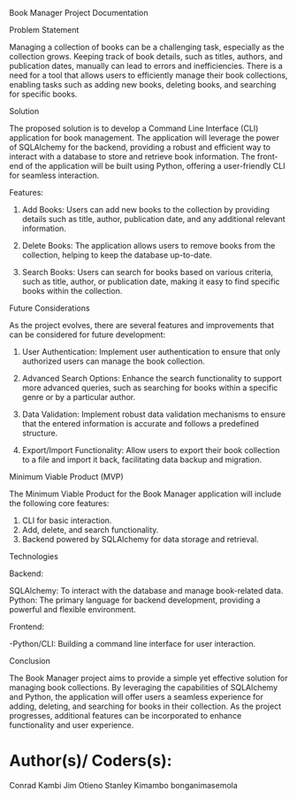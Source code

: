  Book Manager Project Documentation

Problem Statement

Managing a collection of books can be a challenging task, especially as the collection grows. Keeping track of book details, such as titles, authors, and publication dates, manually can lead to errors and inefficiencies. There is a need for a tool that allows users to efficiently manage their book collections, enabling tasks such as adding new books, deleting books, and searching for specific books.

Solution

The proposed solution is to develop a Command Line Interface (CLI) application for book management. The application will leverage the power of SQLAlchemy for the backend, providing a robust and efficient way to interact with a database to store and retrieve book information. The front-end of the application will be built using Python, offering a user-friendly CLI for seamless interaction.

Features:

1. Add Books: Users can add new books to the collection by providing details such as title, author, publication date, and any additional relevant information.

2. Delete Books: The application allows users to remove books from the collection, helping to keep the database up-to-date.

3. Search Books: Users can search for books based on various criteria, such as title, author, or publication date, making it easy to find specific books within the collection.

Future Considerations

As the project evolves, there are several features and improvements that can be considered for future development:

1. User Authentication: Implement user authentication to ensure that only authorized users can manage the book collection.

2. Advanced Search Options: Enhance the search functionality to support more advanced queries, such as searching for books within a specific genre or by a particular author.

3. Data Validation: Implement robust data validation mechanisms to ensure that the entered information is accurate and follows a predefined structure.

4. Export/Import Functionality: Allow users to export their book collection to a file and import it back, facilitating data backup and migration.

Minimum Viable Product (MVP)

The Minimum Viable Product for the Book Manager application will include the following core features:

1. CLI for basic interaction.
2. Add, delete, and search functionality.
3. Backend powered by SQLAlchemy for data storage and retrieval.

Technologies

Backend:

SQLAlchemy: To interact with the database and manage book-related data.
Python: The primary language for backend development, providing a powerful and flexible environment.

Frontend:

-Python/CLI: Building a command line interface for user interaction.

Conclusion

The Book Manager project aims to provide a simple yet effective solution for managing book collections. By leveraging the capabilities of SQLAlchemy and Python, the application will offer users a seamless experience for adding, deleting, and searching for books in their collection. As the project progresses, additional features can be incorporated to enhance functionality and user experience.


# Author(s)/ Coders(s):
  Conrad Kambi
  Jim Otieno
  Stanley Kimambo
  bonganimasemola